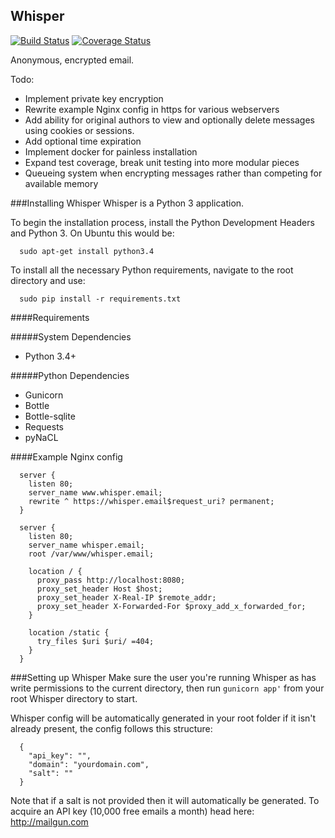 Whisper
-----------------
[![Build Status](https://travis-ci.org/NoiSek/whisper.svg)](https://travis-ci.org/NoiSek/whisper)
[![Coverage Status](https://coveralls.io/repos/NoiSek/whisper/badge.svg)](https://coveralls.io/r/NoiSek/whisper)

Anonymous, encrypted email.

Todo:
 - Implement private key encryption
 - Rewrite example Nginx config in https for various webservers
 - Add ability for original authors to view and optionally delete messages using cookies or sessions.
 - Add optional time expiration
 - Implement docker for painless installation
 - Expand test coverage, break unit testing into more modular pieces
 - Queueing system when encrypting messages rather than competing for available memory

###Installing Whisper
Whisper is a Python 3 application.

To begin the installation process, install the Python Development Headers and Python 3. On Ubuntu this would be:

```
  sudo apt-get install python3.4
```

To install all the necessary Python requirements, navigate to the root directory and use:

```
  sudo pip install -r requirements.txt
```

####Requirements

#####System Dependencies
 - Python 3.4+

#####Python Dependencies
 - Gunicorn
 - Bottle
 - Bottle-sqlite
 - Requests
 - pyNaCL

####Example Nginx config

```
  server {
    listen 80;
    server_name www.whisper.email;
    rewrite ^ https://whisper.email$request_uri? permanent;
  }

  server {
    listen 80;
    server_name whisper.email;
    root /var/www/whisper.email;

    location / {
      proxy_pass http://localhost:8080;
      proxy_set_header Host $host;
      proxy_set_header X-Real-IP $remote_addr;
      proxy_set_header X-Forwarded-For $proxy_add_x_forwarded_for;
    }

    location /static {
      try_files $uri $uri/ =404;
    }
  }
```

###Setting up Whisper
Make sure the user you're running Whisper as has write permissions to the current directory, then run ```gunicorn app'``` from your root Whisper directory to start.

Whisper config will be automatically generated in your root folder if it isn't already present, the config follows this structure:

```
  {
    "api_key": "",
    "domain": "yourdomain.com",
    "salt": ""
  }
```

Note that if a salt is not provided then it will automatically be generated.
To acquire an API key (10,000 free emails a month) head here: http://mailgun.com
